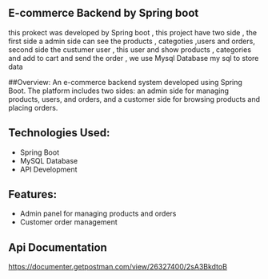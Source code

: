 ## E-commerce Backend by Spring boot 
this prokect was developed by Spring boot , this project have two side , the first side a admin side can see the products , categoties ,users and orders, second side the custumer user ,
this user and show products , categories  and add to cart and send the order , we use Mysql Database my sql to store data 

##Overview: 
An e-commerce backend system developed using Spring Boot. The platform includes two sides: an admin side for managing products, users, and orders, and a customer side for browsing products and placing orders.

## Technologies Used:
- Spring Boot
- MySQL Database
- API Development

## Features:
- Admin panel for managing products and orders
- Customer order management

## Api Documentation 
https://documenter.getpostman.com/view/26327400/2sA3BkdtoB


